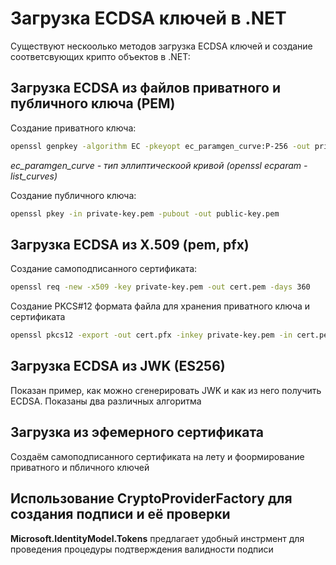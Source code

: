 # Загрузка ECDSA ключей в .NET

Существуют нескоолько методов загрузка ECDSA ключей и создание соответсвующих крипто объектов в .NET:

## Загрузка ECDSA из файлов приватного и публичного ключа (PEM)

Создание приватного ключа:

```bash
openssl genpkey -algorithm EC -pkeyopt ec_paramgen_curve:P-256 -out private-key.pem
```

*ec_paramgen_curve - тип эллиптическоой кривой (openssl ecparam -list_curves)*

Создание публичного ключа:

```bash
openssl pkey -in private-key.pem -pubout -out public-key.pem
```

## Загрузка ECDSA из X.509 (pem, pfx)

Создание самоподписанного сертификата:

```bash
openssl req -new -x509 -key private-key.pem -out cert.pem -days 360
```

Создание PKCS#12 формата файла для хранения приватного ключа и сертификата

```bash
openssl pkcs12 -export -out cert.pfx -inkey private-key.pem -in cert.pem
```


## Загрузка ECDSA из JWK (ES256)

Показан пример, как можно сгенерировать JWK и как из него получить ECDSA. Показаны два различных алгоритма


## Загрузка из эфемерного сертификата

Создаём самоподписанного сертификата на лету и фоормирование приватного и пбличного ключей


## Использование CryptoProviderFactory для создания подписи и её проверки

**Microsoft.IdentityModel.Tokens** предлагает удобный инстрмент для проведения процедуры подтверждения валидности подписи
